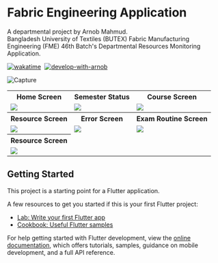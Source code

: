 # Fabric Engineering Application

A departmental project by Arnob Mahmud.<br>
Bangladesh University of Textiles (BUTEX) Fabric Manufacturing Engineering (FME) 46th Batch's Departmental Resources Monitoring Application.

[![wakatime](https://wakatime.com/badge/user/94bcb058-9915-4d5f-8827-41abbc5319de/project/018c7b2b-647a-4096-b252-770115bfe52a.svg?style=plastic)](https://wakatime.com/badge/user/94bcb058-9915-4d5f-8827-41abbc5319de/project/018c7b2b-647a-4096-b252-770115bfe52a?style=plastic)&nbsp;
[![develop-with-arnob](https://img.shields.io/badge/Develop%20with-Arnob%20Mahmud-1f425f.svg?style=plastic&logo=visual-studio-code&logoColor=007ACC&labelColor=c3c4d5&color=193507)](https://github.com/ArnobMahmud/)&nbsp;

![Capture](https://github.com/ArnobMahmud/Fabric-Engineering-App/assets/60808266/688ad76d-12eb-4d30-9df2-fdb28c9f7b45)

<table>
  <tr>
    <th>Home Screen</th>
    <th>Semester Status</th>
    <th>Course Screen</th>
  </tr>
  <tr>
    <td>
      <img src="https://github.com/ArnobMahmud/Fabric-Engineering-App/assets/60808266/4050dd93-cea6-4638-9920-14f2b2c11acd">
    </td>
    <td>
      <img src="https://github.com/ArnobMahmud/Fabric-Engineering-App/assets/60808266/9ba44d1a-d959-4153-bebe-7e7c0ed5d040">
    </td> 
    <td>
      <img src="https://github.com/ArnobMahmud/Fabric-Engineering-App/assets/60808266/a504a631-9ad1-4485-81c8-eb97a81cb1c7">
    </td>
  </tr>
  <tr>
    <th>Resource Screen</th>
    <th>Error Screen</th>
    <th>Exam Routine Screen</th>
  </tr>
  <tr>
    <td>
      <img src="https://github.com/ArnobMahmud/Fabric-Engineering-App/assets/60808266/8e92c2b3-07e8-4ca6-86a7-ea83a89b76ee">
    </td>
    <td>
      <img src="https://github.com/ArnobMahmud/Fabric-Engineering-App/assets/60808266/09439d86-c43e-4ba6-bc06-2db47ddbf107">
    </td>
    <td>
      <img src="https://github.com/ArnobMahmud/Fabric-Engineering-App/assets/60808266/831a19f6-fd02-4b7a-83b7-1b203a75cd77">
    </td>
  </tr>
  <tr>
    <th>Resource Screen</th>
  </tr>
  <tr>
    <td>
      <img src="https://github.com/ArnobMahmud/Fabric-Engineering-App/assets/60808266/5e6d1cae-4b93-43a1-935d-f6a57e5dc279">
    </td>
  </tr>
</table>

## Getting Started

This project is a starting point for a Flutter application.

A few resources to get you started if this is your first Flutter project:

- [Lab: Write your first Flutter app](https://docs.flutter.dev/get-started/codelab)
- [Cookbook: Useful Flutter samples](https://docs.flutter.dev/cookbook)

For help getting started with Flutter development, view the
[online documentation](https://docs.flutter.dev/), which offers tutorials,
samples, guidance on mobile development, and a full API reference.
